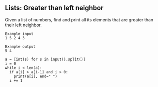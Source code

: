## Lists: Greater than left neighbor

Given a list of numbers, find and print all its elements that are greater than their left neighbor.

```
Example input
1 5 2 4 3

Example output
5 4
```

```
a = [int(s) for s in input().split()]
i = 0
while i < len(a):
  if a[i] > a[i-1] and i > 0:
    print(a[i], end=" ")
  i += 1
```
